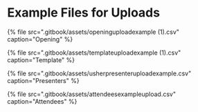 # Example Files for Uploads



{% file src=".gitbook/assets/openinguploadexample \(1\).csv" caption="Opening" %}

{% file src=".gitbook/assets/templateuploadexample \(1\).csv" caption="Template" %}

{% file src=".gitbook/assets/usherpresenteruploadexample.csv" caption="Presenters" %}

{% file src=".gitbook/assets/attendeesexampleupload.csv" caption="Attendees" %}





